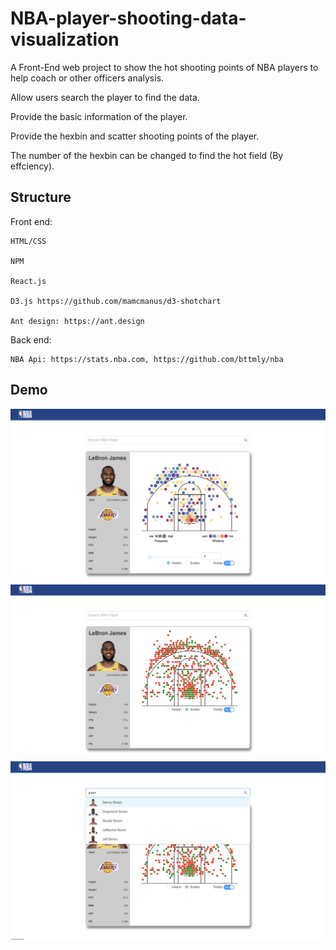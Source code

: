 # NBA-player-shooting-data-visualization
A Front-End web project to show the hot shooting points of NBA players to help coach or other officers analysis.

Allow users search the player to find the data.

Provide the basic information of the player.

Provide the hexbin and scatter shooting points of the player.

The number of the hexbin can be changed to find the hot field (By effciency).


Structure
-----------
Front end: 

    HTML/CSS
  
    NPM
  
    React.js
  
    D3.js https://github.com/mamcmanus/d3-shotchart
  
    Ant design: https://ant.design

Back end:

    NBA Api: https://stats.nba.com, https://github.com/bttmly/nba

Demo
-----
![](https://github.com/donaldmyshen/NBA-player-shooting-data-visualization/blob/master/demoImage/demo1.jpg)
![](https://github.com/donaldmyshen/NBA-player-shooting-data-visualization/blob/master/demoImage/demo2.jpg)
![](https://github.com/donaldmyshen/NBA-player-shooting-data-visualization/blob/master/demoImage/demo3.jpg)

